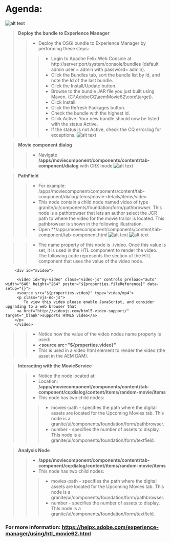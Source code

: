 # Agenda:
![alt text](https://github.com/vuongluisvippro/AEM-Research/blob/tab_movie_component_3/cq1.png)

> **Deploy the bundle to Experience Manager**
>> - Deploy the OSGi bundle to Experience Manager by performing these steps:
>>> - Login to Apache Felix Web Console at http://server:port/system/console/bundles (default admin user = admin with password= admin).
>>> - Click the Bundles tab, sort the bundle list by Id, and note the Id of the last bundle.
>>> - Click the Install/Update button.
>>> - Browse to the bundle JAR file you just built using Maven. (C:\AdobeCQ\aemMovie62\core\target).
>>> - Click Install.
>>> - Click the Refresh Packages button.
>>> - Check the bundle with the highest Id.
>>> - Click Active. Your new bundle should now be listed with the status Active.
>>> - If the status is not Active, check the CQ error.log for exceptions.
![alt text](https://github.com/vuongluisvippro/AEM-Research/blob/tab_movie_component_3/cq2.png)

> **Movie component dialog**
>> - Navigate **/apps/moviecomponent/components/content/tab-component/dialog** with CRX mode
![alt text](https://github.com/vuongluisvippro/AEM-Research/blob/tab_movie_component_3/cq3.png)

> **PathField**
>> - For example: /apps/moviecomponent/components/content/tab-component/dialog/items/movie-details/items/video
>> - This node contain a child node named video of type granite/ui/components/foundation/form/pathbrowser. This node is a pathbrowser that lets an author select the JCR path to where the video for the movie trailor is located. This pathbrowser is shown in the following illustration.  
>> - Open **/apps/moviecomponent/components/content/tab-component/tab-component.html
![alt text](https://github.com/vuongluisvippro/AEM-Research/blob/tab_movie_component_3/cq4.png)
![alt text](https://github.com/vuongluisvippro/AEM-Research/blob/tab_movie_component_3/cq5.png)

>> - The name property of this node is ./video.  Once this value is set, it is used in the HTL  component to render the video. The following code represents the section of the HTL component that uses the value of the video node. 

        <div id="mvideo">

         <video id="my-video" class="video-js" controls preload="auto" width="640" height="264" poster="${properties.fileReference}" data-setup="{}">
         <source src="${properties.video}" type='video/mp4'>
         <p class="vjs-no-js">
            To view this video please enable JavaScript, and consider upgrading to a web browser that
         <a href="http://videojs.com/html5-video-support/" target="_blank">supports HTML5 video</a>
        </p>
        </video>

>> - Notice how the value of the video nodes name property is used: 
>> - **<source src="${properties.video}"**
>> - This is used in a video html element to render the video (the asset in the AEM DAM).  

> **Interacting with the MovieService**
>> - Notice the node located at: 
>> - Location: **/apps/moviecomponent/components/content/tab-component/cq:dialog/content/items/random-movie/items**
>> - This node has two child nodes: 
>>> - movies-path - specifies the path where the digital assets are located for the Upcoming Movies tab. This node is a granite/ui/components/foundation/form/pathbrowser. 
>>> - number - specifies the number of assets to display. ThIs node is a granite/ui/components/foundation/form/textfield. 

> **Analysis Node**
>> - **/apps/moviecomponent/components/content/tab-component/cq:dialog/content/items/random-movie/items**
>> - This node has two child nodes: 
>>> - movies-path - specifies the path where the digital assets are located for the Upcoming Movies tab. This node is a granite/ui/components/foundation/form/pathbrowser. 
>>> - number - specifies the number of assets to display. ThIs node is a granite/ui/components/foundation/form/textfield. 

### For more information: https://helpx.adobe.com/experience-manager/using/htl_movie62.html
